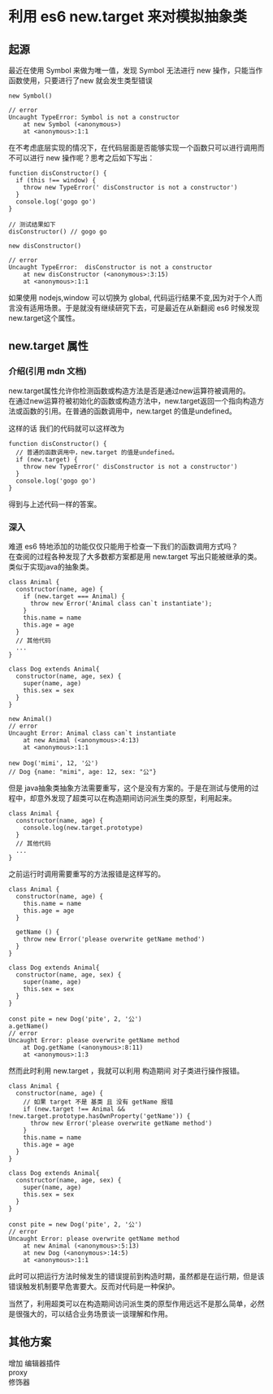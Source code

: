 # 利用 es6 new.target 来对模拟抽象类

## 起源

最近在使用 Symbol 来做为唯一值，发现 Symbol 无法进行 new 操作，只能当作函数使用，只要进行了new 就会发生类型错误
```
new Symbol()

// error
Uncaught TypeError: Symbol is not a constructor
    at new Symbol (<anonymous>)
    at <anonymous>:1:1
```

在不考虑底层实现的情况下，在代码层面是否能够实现一个函数只可以进行调用而不可以进行 new 操作呢？思考之后如下写出：

```
function disConstructor() {
  if (this !== window) {
    throw new TypeError(' disConstructor is not a constructor')
  }
  console.log('gogo go')
}

// 测试结果如下
disConstructor() // gogo go

new disConstructor()

// error
Uncaught TypeError:  disConstructor is not a constructor
    at new disConstructor (<anonymous>:3:15)
    at <anonymous>:1:1
```

如果使用 nodejs,window 可以切换为 global, 代码运行结果不变,因为对于个人而言没有适用场景。于是就没有继续研究下去，可是最近在从新翻阅 es6 时候发现 new.target这个属性。

## new.target 属性

### 介绍(引用 mdn 文档)

new.target属性允许你检测函数或构造方法是否是通过new运算符被调用的。   
在通过new运算符被初始化的函数或构造方法中，new.target返回一个指向构造方法或函数的引用。在普通的函数调用中，new.target 的值是undefined。

这样的话 我们的代码就可以这样改为

```
function disConstructor() {
  // 普通的函数调用中，new.target 的值是undefined。
  if (new.target) {
    throw new TypeError(' disConstructor is not a constructor')
  }
  console.log('gogo go')
}
```
得到与上述代码一样的答案。

### 深入
难道 es6 特地添加的功能仅仅只能用于检查一下我们的函数调用方式吗？   
在查阅的过程各种发现了大多数都方案都是用 new.target 写出只能被继承的类。类似于实现java的抽象类。
```
class Animal {
  constructor(name, age) {
    if (new.target === Animal) {
      throw new Error('Animal class can`t instantiate');
    }
    this.name = name
    this.age = age
  }
  // 其他代码
  ...
}

class Dog extends Animal{
  constructor(name, age, sex) {
    super(name, age)
    this.sex = sex
  }
}

new Animal()
// error
Uncaught Error: Animal class can`t instantiate
    at new Animal (<anonymous>:4:13)
    at <anonymous>:1:1

new Dog('mimi', 12, '公')
// Dog {name: "mimi", age: 12, sex: "公"}

```

但是 java抽象类抽象方法需要重写，这个是没有方案的。于是在测试与使用的过程中，却意外发现了超类可以在构造期间访问派生类的原型，利用起来。

```
class Animal {
  constructor(name, age) {
    console.log(new.target.prototype)
  }
  // 其他代码
  ...
}
```

之前运行时调用需要重写的方法报错是这样写的。

```
class Animal {
  constructor(name, age) {
    this.name = name
    this.age = age
  }

  getName () {
    throw new Error('please overwrite getName method')
  }
}

class Dog extends Animal{
  constructor(name, age, sex) {
    super(name, age)
    this.sex = sex
  }
}

const pite = new Dog('pite', 2, '公')
a.getName()
// error
Uncaught Error: please overwrite getName method
    at Dog.getName (<anonymous>:8:11)
    at <anonymous>:1:3
```

然而此时利用 new.target ，我就可以利用 构造期间 对子类进行操作报错。
```
class Animal {
  constructor(name, age) {
    // 如果 target 不是 基类 且 没有 getName 报错
    if (new.target !== Animal && !new.target.prototype.hasOwnProperty('getName')) {
      throw new Error('please overwrite getName method')
    }
    this.name = name
    this.age = age
  }
}

class Dog extends Animal{
  constructor(name, age, sex) {
    super(name, age)
    this.sex = sex
  }
}

const pite = new Dog('pite', 2, '公')
// error
Uncaught Error: please overwrite getName method
    at new Animal (<anonymous>:5:13)
    at new Dog (<anonymous>:14:5)
    at <anonymous>:1:1
```
此时可以把运行方法时候发生的错误提前到构造时期，虽然都是在运行期，但是该错误触发机制要早危害要大。反而对代码是一种保护。

当然了，利用超类可以在构造期间访问派生类的原型作用远远不是那么简单，必然是很强大的，可以结合业务场景谈一谈理解和作用。

## 其他方案

增加 编辑器插件   
proxy   
修饰器   